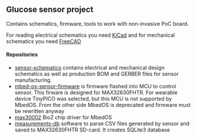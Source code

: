## Glucose sensor project 
Contains schematics, firmware, tools to work with non-invasive PoC board.

For reading electrical schematics you need [KiCad](https://www.kicad.org/) and for mechanical schematics you need [FreeCAD](https://www.freecad.org/)

#### Repositories
- [sensor-schematics](https://github.com/sugar-sensor/sensor-schematics) contains electrical and mechanical design schematics as well as production BOM and GERBER files for sensor manufacturing.
- [mbed-os-sensor-firmware](https://github.com/sugar-sensor/mbed-os-sensor-firmware) is firmware flashed into MCU to control sensor. This firware is designed for MAX32630FHTR. For wearable device TinyPICO was selected, but this MCU is not supported by MbedOS. From the other side MbedOS is deprecated and firmware must be rewritten anyway
- [max30002](https://github.com/sugar-sensor/max30002) BioZ chip driver for MbedOS
- [measurements-db](https://github.com/sugar-sensor/measurements-db) software to parse CSV files generated by sensor and saved to MAX32630FHTR SD-card. It creates SQLite3 database 

<!--

**Here are some ideas to get you started:**

🙋‍♀️ A short introduction - what is your organization all about?
🌈 Contribution guidelines - how can the community get involved?
👩‍💻 Useful resources - where can the community find your docs? Is there anything else the community should know?
🍿 Fun facts - what does your team eat for breakfast?
🧙 Remember, you can do mighty things with the power of [Markdown](https://docs.github.com/github/writing-on-github/getting-started-with-writing-and-formatting-on-github/basic-writing-and-formatting-syntax)
-->
